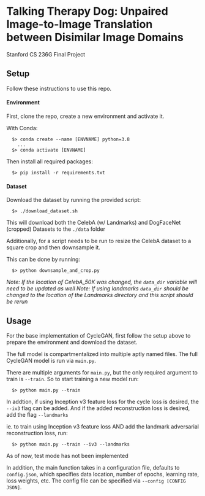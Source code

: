 # Talking Therapy Dog: Unpaired Image-to-Image Translation between Disimilar Image Domains
Stanford CS 236G Final Project

## Setup
Follow these instructions to use this repo.
#### Environment
First, clone the repo, create a new environment and activate it.

With Conda:
```
  $> conda create --name [ENVNAME] python=3.8
    ...
  $> conda activate [ENVNAME] 
```

Then install all required packages:
```
  $> pip install -r requirements.txt
```

#### Dataset
Download the dataset by running the provided script:
```
  $> ./download_dataset.sh
```
This will download both the CelebA (w/ Landmarks) and DogFaceNet (cropped) Datasets to the `./data` folder


Additionally, for a script needs to be run to resize the CelebA dataset to a square crop and then downsample it.

This can be done by running:
```
  $> python downsample_and_crop.py
```

_Note: If the location of CelebA_50K was changed, the `data_dir` variable will need to be updated as well_
_Note: If using landmarks `data_dir` should be changed to the location of the Landmarks directory and this script should be rerun_

## Usage
For the base implementation of CycleGAN, first follow the setup above to prepare the environment and download the dataset.

The full model is compartmentalized into multiple aptly named files. The full CycleGAN model is run via `main.py`. 

There are multiple arguments for `main.py`, but the only required argument to train is `--train`. So to start training a new model run:
```
  $> python main.py --train
```

In addtion, if using Inception v3 feature loss for the cycle loss is desired, the `--iv3` flag can be added. And if the added reconstruction loss is desired, add the flag `--landmarks`

ie. to train using Inception v3 feature loss AND add the landmark adversarial reconstruction loss, run:

```
  $> python main.py --train --iv3 --landmarks
```


As of now, test mode has not been implemented

In addition, the main function takes in a configuration file, defaults to `config.json`, which specifies data location, number of epochs, learning rate, loss weights, etc.
The config file can be specified via `--config [CONFIG JSON]`.
